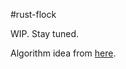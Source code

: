 #rust-flock

WIP. Stay tuned.

Algorithm idea from [here](http://gamedevelopment.tutsplus.com/tutorials/the-three-simple-rules-of-flocking-behaviors-alignment-cohesion-and-separation--gamedev-3444).
